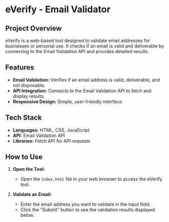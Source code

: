 # eVerify - Email Validator

## Project Overview

eVerify is a web-based tool designed to validate email addresses for businesses or personal use. It checks if an email is valid and deliverable by connecting to the Email Validation API and provides detailed results.

## Features

- **Email Validation:** Verifies if an email address is valid, deliverable, and not disposable.
- **API Integration:** Connects to the Email Validation API to fetch and display results.
- **Responsive Design:** Simple, user-friendly interface.

## Tech Stack

- **Languages:** HTML, CSS, JavaScript
- **API:** Email Validation API
- **Libraries:** Fetch API for API requests

## How to Use

1. **Open the Tool:**
   - Open the `index.html` file in your web browser to access the eVerify tool.

2. **Validate an Email:**
   - Enter the email address you want to validate in the input field.
   - Click the "Submit" button to see the validation results displayed below.



